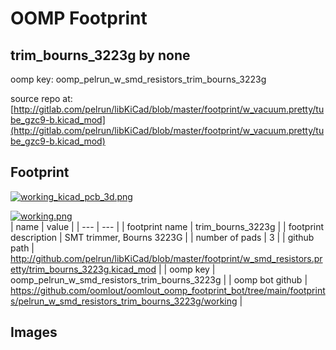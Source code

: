 # OOMP Footprint  
## trim_bourns_3223g  by none  
  
oomp key: oomp_pelrun_w_smd_resistors_trim_bourns_3223g  
  
source repo at: [http://gitlab.com/pelrun/libKiCad/blob/master/footprint/w_vacuum.pretty/tube_gzc9-b.kicad_mod](http://gitlab.com/pelrun/libKiCad/blob/master/footprint/w_vacuum.pretty/tube_gzc9-b.kicad_mod)  
## Footprint  
  
[![working_kicad_pcb_3d.png](working_kicad_pcb_3d_600.png)](working_kicad_pcb_3d.png)  
  
[![working.png](working_600.png)](working.png)  
| name | value | 
| --- | --- | 
| footprint name | trim_bourns_3223g | 
| footprint description | SMT trimmer, Bourns 3223G | 
| number of pads | 3 | 
| github path | http://github.com/pelrun/libKiCad/blob/master/footprint/w_smd_resistors.pretty/trim_bourns_3223g.kicad_mod | 
| oomp key | oomp_pelrun_w_smd_resistors_trim_bourns_3223g | 
| oomp bot github | https://github.com/oomlout/oomlout_oomp_footprint_bot/tree/main/footprints/pelrun_w_smd_resistors_trim_bourns_3223g/working | 
## Images  
